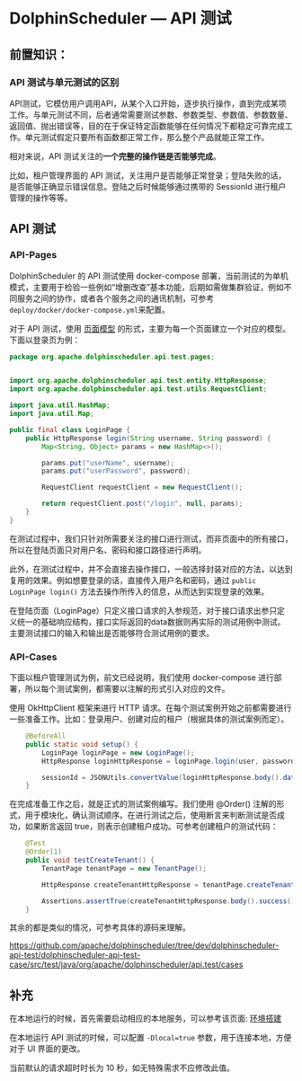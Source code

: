 # DolphinScheduler — API 测试

## 前置知识：

### API 测试与单元测试的区别

API测试，它模仿用户调用API，从某个入口开始，逐步执行操作，直到完成某项工作。与单元测试不同，后者通常需要测试参数、参数类型、参数值、参数数量、返回值、抛出错误等，目的在于保证特定函数能够在任何情况下都稳定可靠完成工作。单元测试假定只要所有函数都正常工作，那么整个产品就能正常工作。

相对来说，API 测试关注的**一个完整的操作链是否能够完成**。

比如，租户管理界面的 API 测试，关注用户是否能够正常登录；登陆失败的话，是否能够正确显示错误信息。登陆之后时候能够通过携带的 SessionId 进行租户管理的操作等等。

## API 测试

### API-Pages

DolphinScheduler 的 API 测试使用 docker-compose 部署，当前测试的为单机模式，主要用于检验一些例如“增删改查”基本功能，后期如需做集群验证，例如不同服务之间的协作，或者各个服务之间的通讯机制，可参考 `deploy/docker/docker-compose.yml`来配置。

对于 API 测试，使用 [页面模型](https://www.selenium.dev/documentation/guidelines/page_object_models/) 的形式，主要为每一个页面建立一个对应的模型。下面以登录页为例：

```java
package org.apache.dolphinscheduler.api.test.pages;


import org.apache.dolphinscheduler.api.test.entity.HttpResponse;
import org.apache.dolphinscheduler.api.test.utils.RequestClient;

import java.util.HashMap;
import java.util.Map;

public final class LoginPage {
    public HttpResponse login(String username, String password) {
        Map<String, Object> params = new HashMap<>();

        params.put("userName", username);
        params.put("userPassword", password);

        RequestClient requestClient = new RequestClient();

        return requestClient.post("/login", null, params);
    }
}
```

在测试过程中，我们只针对所需要关注的接口进行测试，而非页面中的所有接口，所以在登陆页面只对用户名、密码和接口路径进行声明。

此外，在测试过程中，并不会直接去操作接口，一般选择封装对应的方法，以达到复用的效果。例如想要登录的话，直接传入用户名和密码，通过 `public LoginPage login()` 方法去操作所传入的信息，从而达到实现登录的效果。

在登陆页面（LoginPage）只定义接口请求的入参规范，对于接口请求出参只定义统一的基础响应结构，接口实际返回的data数据则再实际的测试用例中测试。主要测试接口的输入和输出是否能够符合测试用例的要求。

### API-Cases

下面以租户管理测试为例，前文已经说明，我们使用 docker-compose 进行部署，所以每个测试案例，都需要以注解的形式引入对应的文件。

使用 OkHttpClient 框架来进行 HTTP 请求。在每个测试案例开始之前都需要进行一些准备工作。比如：登录用户、创建对应的租户（根据具体的测试案例而定）。

```java
    @BeforeAll
    public static void setup() {
        LoginPage loginPage = new LoginPage();
        HttpResponse loginHttpResponse = loginPage.login(user, password);

        sessionId = JSONUtils.convertValue(loginHttpResponse.body().data(), LoginResponseData.class).sessionId();
    }
```

在完成准备工作之后，就是正式的测试案例编写。我们使用 @Order() 注解的形式，用于模块化，确认测试顺序。在进行测试之后，使用断言来判断测试是否成功，如果断言返回 true，则表示创建租户成功。可参考创建租户的测试代码：

```java
    @Test
    @Order(1)
    public void testCreateTenant() {
        TenantPage tenantPage = new TenantPage();

        HttpResponse createTenantHttpResponse = tenantPage.createTenant(sessionId, tenant, 1, "");

        Assertions.assertTrue(createTenantHttpResponse.body().success());
    }
```

其余的都是类似的情况，可参考具体的源码来理解。

https://github.com/apache/dolphinscheduler/tree/dev/dolphinscheduler-api-test/dolphinscheduler-api-test-case/src/test/java/org/apache/dolphinscheduler/api.test/cases

## 补充

在本地运行的时候，首先需要启动相应的本地服务，可以参考该页面: [环境搭建](./development-environment-setup.md)

在本地运行 API 测试的时候，可以配置 `-Dlocal=true` 参数，用于连接本地，方便对于 UI 界面的更改。

当前默认的请求超时时长为 10 秒，如无特殊需求不应修改此值。
